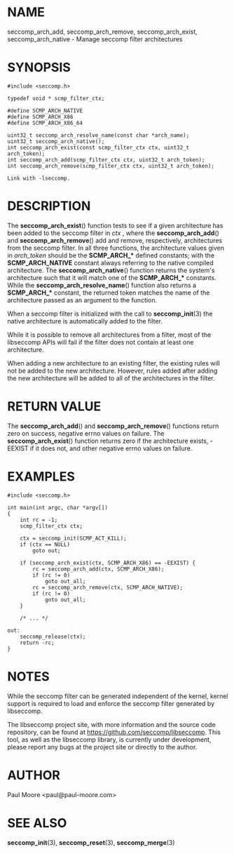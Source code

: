 NAME
====

seccomp\_arch\_add, seccomp\_arch\_remove, seccomp\_arch\_exist,
seccomp\_arch\_native - Manage seccomp filter architectures

SYNOPSIS
========

    #include <seccomp.h>

    typedef void * scmp_filter_ctx;

    #define SCMP_ARCH_NATIVE
    #define SCMP_ARCH_X86
    #define SCMP_ARCH_X86_64

    uint32_t seccomp_arch_resolve_name(const char *arch_name);
    uint32_t seccomp_arch_native();
    int seccomp_arch_exist(const scmp_filter_ctx ctx, uint32_t arch_token);
    int seccomp_arch_add(scmp_filter_ctx ctx, uint32_t arch_token);
    int seccomp_arch_remove(scmp_filter_ctx ctx, uint32_t arch_token);

    Link with -lseccomp.

DESCRIPTION
===========

The **seccomp\_arch\_exist**() function tests to see if a given
architecture has been added to the seccomp filter in *ctx* , where the
**seccomp\_arch\_add**() and **seccomp\_arch\_remove**() add and remove,
respectively, architectures from the seccomp filter. In all three
functions, the architecture values given in *arch\_token* should be the
**SCMP\_ARCH\_\*** defined constants; with the **SCMP\_ARCH\_NATIVE**
constant always referring to the native compiled architecture. The
**seccomp\_arch\_native**() function returns the system\'s architecture
such that it will match one of the **SCMP\_ARCH\_\*** constants. While
the **seccomp\_arch\_resolve\_name**() function also returns a
**SCMP\_ARCH\_\*** constant, the returned token matches the name of the
architecture passed as an argument to the function.

When a seccomp filter is initialized with the call to
**seccomp\_init**(3) the native architecture is automatically added to
the filter.

While it is possible to remove all architectures from a filter, most of
the libseccomp APIs will fail if the filter does not contain at least
one architecture.

When adding a new architecture to an existing filter, the existing rules
will not be added to the new architecture. However, rules added after
adding the new architecture will be added to all of the architectures in
the filter.

RETURN VALUE
============

The **seccomp\_arch\_add**() and **seccomp\_arch\_remove**() functions
return zero on success, negative errno values on failure. The
**seccomp\_arch\_exist**() function returns zero if the architecture
exists, -EEXIST if it does not, and other negative errno values on
failure.

EXAMPLES
========

    #include <seccomp.h>

    int main(int argc, char *argv[])
    {
    	int rc = -1;
    	scmp_filter_ctx ctx;

    	ctx = seccomp_init(SCMP_ACT_KILL);
    	if (ctx == NULL)
    		goto out;

    	if (seccomp_arch_exist(ctx, SCMP_ARCH_X86) == -EEXIST) {
    		rc = seccomp_arch_add(ctx, SCMP_ARCH_X86);
    		if (rc != 0)
    			goto out_all;
    		rc = seccomp_arch_remove(ctx, SCMP_ARCH_NATIVE);
    		if (rc != 0)
    			goto out_all;
    	}

    	/* ... */

    out:
    	seccomp_release(ctx);
    	return -rc;
    }

NOTES
=====

While the seccomp filter can be generated independent of the kernel,
kernel support is required to load and enforce the seccomp filter
generated by libseccomp.

The libseccomp project site, with more information and the source code
repository, can be found at https://github.com/seccomp/libseccomp. This
tool, as well as the libseccomp library, is currently under development,
please report any bugs at the project site or directly to the author.

AUTHOR
======

Paul Moore \<paul\@paul-moore.com\>

SEE ALSO
========

**seccomp\_init**(3), **seccomp\_reset**(3), **seccomp\_merge**(3)
